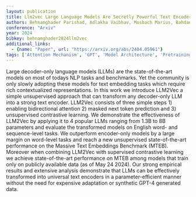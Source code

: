 ```yaml
---
layout: publication
title: Llm2vec Large Language Models Are Secretly Powerful Text Encoders
authors: Behnamghader Parishad, Adlakha Vaibhav, Mosbach Marius, Bahdanau Dzmitry, Chapados Nicolas, Reddy Siva
conference: "Arxiv"
year: 2024
bibkey: behnamghader2024llm2vec
additional_links:
  - {name: "Paper", url: "https://arxiv.org/abs/2404.05961"}
tags: ['Attention Mechanism', 'GPT', 'Model Architecture', 'Pretraining Methods']
---
```

Large decoder-only language models (LLMs) are the state-of-the-art models on most of todays NLP tasks and benchmarks. Yet the community is only slowly adopting these models for text embedding tasks which require rich contextualized representations. In this work we introduce LLM2Vec a simple unsupervised approach that can transform any decoder-only LLM into a strong text encoder. LLM2Vec consists of three simple steps 1) enabling bidirectional attention 2) masked next token prediction and 3) unsupervised contrastive learning. We demonstrate the effectiveness of LLM2Vec by applying it to 4 popular LLMs ranging from 1.3B to 8B parameters and evaluate the transformed models on English word- and sequence-level tasks. We outperform encoder-only models by a large margin on word-level tasks and reach a new unsupervised state-of-the-art performance on the Massive Text Embeddings Benchmark (MTEB). Moreover when combining LLM2Vec with supervised contrastive learning we achieve state-of-the-art performance on MTEB among models that train only on publicly available data (as of May 24 2024). Our strong empirical results and extensive analysis demonstrate that LLMs can be effectively transformed into universal text encoders in a parameter-efficient manner without the need for expensive adaptation or synthetic GPT-4 generated data.
